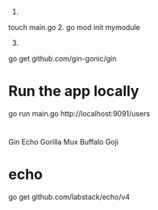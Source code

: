 1.
touch main.go
2.
go mod init mymodule

3.
go get github.com/gin-gonic/gin


# Run the app locally
go run main.go
http://localhost:9091/users

#
Gin
Echo
Gorilla Mux
Buffalo
Goji
# echo
go get github.com/labstack/echo/v4